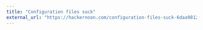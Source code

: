 ```yaml
---
title: "Configuration files suck"
external_url: "https://hackernoon.com/configuration-files-suck-6daa9812f601"
---
```

